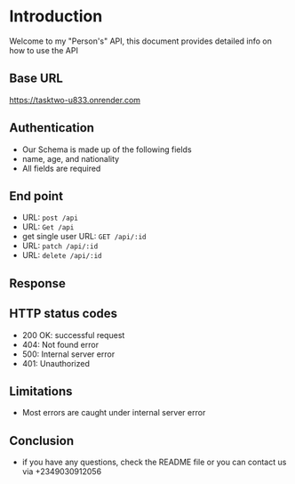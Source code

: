 # Introduction
Welcome to my "Person's" API, this document provides detailed info on how to use the API

## Base URL
https://tasktwo-u833.onrender.com

## Authentication
* Our Schema is made up of the following fields
* name, age, and nationality
* All fields are required

## End point
* URL: `post /api`
* URL: `Get /api`
* get single user URL: `GET /api/:id`
* URL: `patch /api/:id`
* URL: `delete /api/:id`

## Response
## HTTP status codes
* 200 OK: successful request
* 404: Not found error
* 500: Internal server error
* 401: Unauthorized

## Limitations
* Most errors are caught under internal server error

## Conclusion
* if you have any questions, check the README file or you can contact us via +2349030912056